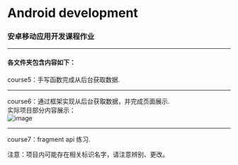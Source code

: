 # Android development
### 安卓移动应用开发课程作业
***
#### 各文件夹包含内容如下：

course5：手写函数完成从后台获取数据.  
***
course6：通过框架实现从后台获取数据，并完成页面展示.  
实际项目部分内容展示：  
![image](https://github.com/xiaokangkang35/Android_practice/blob/master/image/course6.jpg)  
***
course7：fragment api 练习.

注意：项目内可能存在相关标识名字，请注意辨别、更改。

